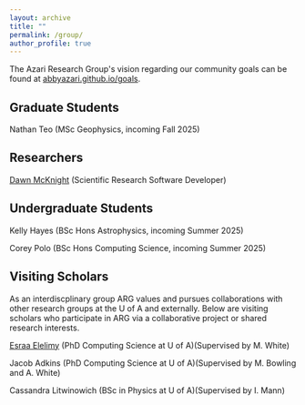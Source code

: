 ```yaml
---
layout: archive
title: ""
permalink: /group/
author_profile: true
---
```


The Azari Research Group's vision regarding our community goals can be found at [abbyazari.github.io/goals](https://abbyazari.github.io/goals).

<!-- 
---

 ARG is actively recruiting! See details on applying at [abbyazari.github.io/join](https://abbyazari.github.io/join).

---
-->

## Graduate Students

Nathan Teo (MSc Geophysics, incoming Fall 2025)

## Researchers

[Dawn McKnight](https://demcknight.com/) (Scientific Research Software Developer)

## Undergraduate Students

Kelly Hayes (BSc Hons Astrophysics, incoming Summer 2025)

Corey Polo (BSc Hons Computing Science, incoming Summer 2025)

## Visiting Scholars

As an interdiscplinary group ARG values and pursues collaborations with other research groups at the U of A and externally. Below are visiting scholars who participate in ARG via a collaborative project or shared research interests.

[Esraa Elelimy](https://esraaelelimy.github.io/) (PhD Computing Science at U of A)(Supervised by M. White)

Jacob Adkins (PhD Computing Science at U of A)(Supervised by M. Bowling and A. White)

Cassandra Litwinowich (BSc in Physics at U of A)(Supervised by I. Mann) 

